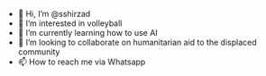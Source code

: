 - 👋 Hi, I’m @sshirzad
- 👀 I’m interested in volleyball 
- 🌱 I’m currently learning how to use AI
- 💞️ I’m looking to collaborate on humanitarian aid to the displaced community  
- 📫 How to reach me via Whatsapp 

<!---
sshirzad/sshirzad is a ✨ special ✨ repository because its `README.md` (this file) appears on your GitHub profile.
You can click the Preview link to take a look at your changes.
--->
